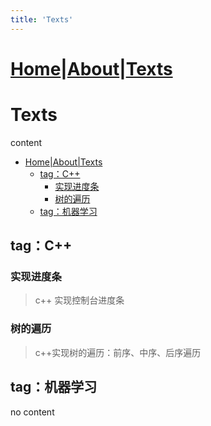 ```yaml
---
title: 'Texts'
---
```

# [Home](https://ga0wei.github.io/)|[About](about)|[Texts](allTexts)

# Texts

content
- [Home|About|Texts](#homeabouttexts)
  - [tag：C++](#tagc)
    - [实现进度条](#实现进度条)
    - [树的遍历](#树的遍历)
  - [tag：机器学习](#tag机器学习)


## tag：C++

### 实现进度条
> c++ 实现控制台进度条

### 树的遍历
> c++实现树的遍历：前序、中序、后序遍历

## tag：机器学习
no content